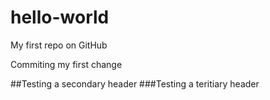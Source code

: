 hello-world
===========

My first repo on GitHub

Commiting my first change

##Testing a secondary header
###Testing a teritiary header